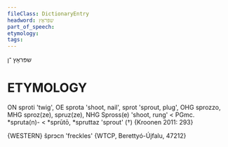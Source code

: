 ```yaml
---
fileClass: DictionaryEntry
headword: שפּראָץ
part_of_speech: 
etymology: 
tags: 
---
```

שפּראָץ
־ן

ETYMOLOGY
===========
ON sproti 'twig', OE sprota 'shoot, nail', sprot 'sprout, plug', OHG sprozzo, MHG sproz(ze), spruz(ze), NHG Spross(e) 'shoot, rung' < PGmc. *spruta(n)- < *sprūtō, *spruttaz 'sprout' (†)
{Kroonen 2011: 293}

{WESTERN}
šprɔcn 'freckles' {WTCP, Berettyó-Újfalu, 47212}
